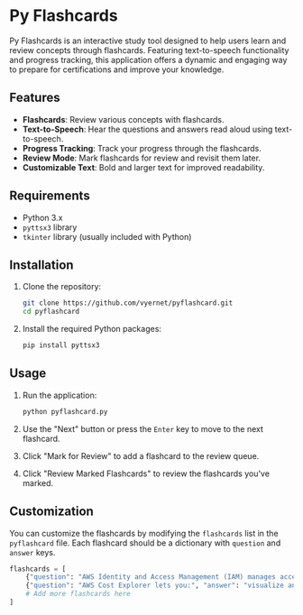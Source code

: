 # Py Flashcards

Py Flashcards is an interactive study tool designed to help users learn and review concepts through flashcards. Featuring text-to-speech functionality and progress tracking, this application offers a dynamic and engaging way to prepare for certifications and improve your knowledge.

## Features

- **Flashcards**: Review various concepts with flashcards.
- **Text-to-Speech**: Hear the questions and answers read aloud using text-to-speech.
- **Progress Tracking**: Track your progress through the flashcards.
- **Review Mode**: Mark flashcards for review and revisit them later.
- **Customizable Text**: Bold and larger text for improved readability.

## Requirements

- Python 3.x
- `pyttsx3` library
- `tkinter` library (usually included with Python)

## Installation

1. Clone the repository:

    ```bash
    git clone https://github.com/vyernet/pyflashcard.git
    cd pyflashcard
    ```

2. Install the required Python packages:

    ```bash
    pip install pyttsx3
    ```

## Usage

1. Run the application:

    ```bash
    python pyflashcard.py
    ```

2. Use the "Next" button or press the `Enter` key to move to the next flashcard.
3. Click "Mark for Review" to add a flashcard to the review queue.
4. Click "Review Marked Flashcards" to review the flashcards you've marked.

## Customization

You can customize the flashcards by modifying the `flashcards` list in the `pyflashcard` file. Each flashcard should be a dictionary with `question` and `answer` keys.

```python
flashcards = [
    {"question": "AWS Identity and Access Management (IAM) manages access to AWS services and resources such as:", "answer": "users, groups, and roles"},
    {"question": "AWS Cost Explorer lets you:", "answer": "visualize and analyze your AWS costs and usage over time"},
    # Add more flashcards here
]
